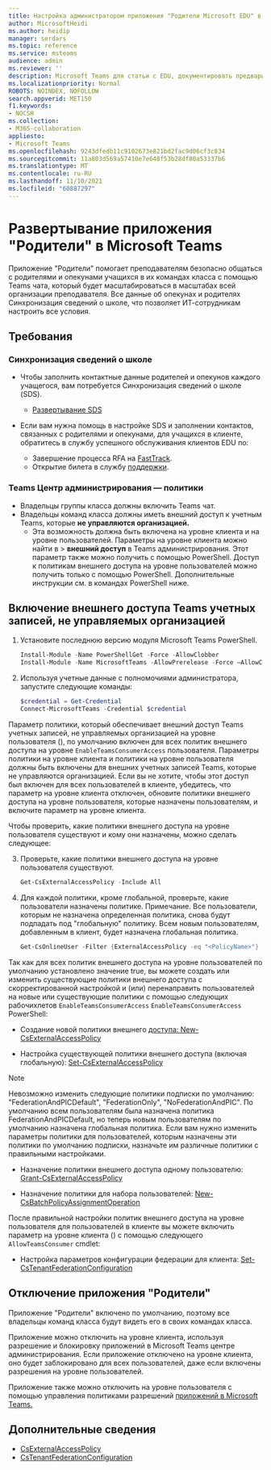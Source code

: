```yaml
---
title: Настройка администратором приложения "Родители Microsoft EDU" в Teams
author: MicrosoftHeidi
ms.author: heidip
manager: serdars
ms.topic: reference
ms.service: msteams
audience: admin
ms.reviewer: ''
description: Microsoft Teams для статьи с EDU, документировать предварительные условия и настроить приложение "Родители".
ms.localizationpriority: Normal
ROBOTS: NOINDEX, NOFOLLOW
search.appverid: MET150
f1.keywords:
- NOCSH
ms.collection:
- M365-collaboration
appliesto:
- Microsoft Teams
ms.openlocfilehash: 9243dfedb11c9102673e821bd2fac9d06cf3c834
ms.sourcegitcommit: 11a803d569a57410e7e648f53b28df80a53337b6
ms.translationtype: MT
ms.contentlocale: ru-RU
ms.lasthandoff: 11/10/2021
ms.locfileid: "60887297"
---
```

# <a name="deploying-the-parents-app-in-microsoft-teams"></a>Развертывание приложения "Родители" в Microsoft Teams

Приложение "Родители" помогает преподавателям безопасно общаться с родителями и опекунами учащихся в их командах класса с помощью Teams чата, который будет масштабироваться в масштабах всей организации преподавателя. Все данные об опекунах и родителях Синхронизация сведений о школе, что позволяет ИТ-сотрудникам настроить все условия.

## <a name="requirements"></a>Требования

### <a name="school-data-sync"></a>Синхронизация сведений о школе

- Чтобы заполнить контактные данные родителей и опекунов каждого учащегося, вам потребуется Синхронизация сведений о школе (SDS). 
  - [Развертывание SDS](/schooldatasync/how-to-deploy-sds-using-sds-v2.1-csv-files)

- Если вам нужна помощь в настройке SDS  и заполнении контактов, связанных с родителями и опекунами, для учащихся в клиенте, обратитесь в службу успешного обслуживания клиентов EDU по:
  - Завершение процесса RFA на [FastTrack](https://www.microsoft.com/fasttrack?rtc=1).
  - Открытие билета в службу [поддержки](https://aka.ms/sdssupport).

### <a name="teams-admin-center---policies"></a>Teams Центр администрирования — политики

- Владельцы группы класса должны включить Teams чат.
- Владельцы команд класса должны иметь внешний доступ к учетным Teams, которые **не управляются организацией.** 
  - Эта возможность должна быть включена на уровне клиента и на уровне пользователей. Параметры на уровне клиента можно найти в > **внешний доступ** в Teams администрирования. Этот параметр также можно получить с помощью PowerShell. Доступ к политикам внешнего доступа на уровне пользователей можно получить только с помощью PowerShell. Дополнительные инструкции см. в командах PowerShell ниже.

## <a name="enabling-external-access-with-teams-accounts-not-managed-by-an-organization"></a>Включение внешнего доступа Teams учетных записей, не управляемых организацией

1. Установите последнюю версию модуля Microsoft Teams PowerShell.

    ```powershell
    Install-Module -Name PowerShellGet -Force -AllowClobber
    Install-Module -Name MicrosoftTeams -AllowPrerelease -Force –AllowClobber
    ```
    
2. Используя учетные данные с полномочиями администратора, запустите следующие команды:

    ```powershell
    $credential = Get-Credential
    Connect-MicrosoftTeams -Credential $credential
    ```

Параметр политики, который обеспечивает внешний доступ Teams учетных записей, не управляемых организацией на уровне пользователя (), по умолчанию включен для всех политик внешнего доступа на уровне `EnableTeamsConsumerAccess` пользователя. Параметры политики на уровне клиента и политики на уровне пользователя должны быть включены для внешних учетных записей Teams, которые не управляются организацией. Если вы не хотите, чтобы этот доступ был включен для всех пользователей в клиенте, убедитесь, что параметр на уровне клиента отключен, обновите политики внешнего доступа на уровне пользователя, которые назначены пользователям, и включите параметр на уровне клиента.

Чтобы проверить, какие политики внешнего доступа на уровне пользователя существуют и кому они назначены, можно сделать следующее:
    
3. Проверьте, какие политики внешнего доступа на уровне пользователя существуют.

    ```powershell
    Get-CsExternalAccessPolicy -Include All
    ```

4. Для каждой политики, кроме глобальной, проверьте, какие пользователи назначены политике. Примечание. Все пользователи, которым не назначена определенная политика, снова будут подпадать под "глобальную" политику. Всем новым пользователям, добавленным в клиент, будет назначена глобальная политика.

    ```powershell
    Get-CsOnlineUser -Filter {ExternalAccessPolicy -eq "<PolicyName>"} | Select-Object DisplayName,ObjectId,UserPrincipalName
    ```

Так как для всех политик внешнего доступа на уровне пользователей по умолчанию установлено значение true, вы можете создать или изменить существующие политики внешнего доступа с скорректированной настройкой и (или) перенаправить пользователей на новые или существующие политики с помощью следующих рабочихлетов `EnableTeamsConsumerAccess` `EnableTeamsConsumerAccess` PowerShell:

- Создание новой политики внешнего [доступа: New-CsExternalAccessPolicy](/powershell/module/skype/new-csexternalaccesspolicy)

- Настройка существующей политики внешнего доступа (включая глобальную): [Set-CsExternalAccessPolicy](/powershell/module/skype/set-csexternalaccesspolicy)

> [!NOTE]
> Невозможно изменить следующие политики подписки по умолчанию: "FederationAndPICDefault", "FederationOnly", "NoFederationAndPIC". По умолчанию всем пользователям была назначена политика FederationAndPICDefault, но теперь новым пользователям по умолчанию назначена глобальная политика. Если вам нужно изменить параметры политики для пользователей, которым назначены эти политики по умолчанию подписки, назначьте им различные политики с правильными настройками.

- Назначение политики внешнего доступа одному пользователю: [Grant-CsExternalAccessPolicy](/powershell/module/skype/grant-csexternalaccesspolicy)

- Назначение политики для набора пользователей: [New-CsBatchPolicyAssignmentOperation](/powershell/module/skype/new-csbatchpolicyassignmentoperation)

После правильной настройки политик внешнего доступа на уровне пользователя для пользователей в клиенте вы можете включить параметр на уровне клиента () с помощью следующего `AllowTeamsConsumer` cmdlet:

- Настройка параметров конфигурации федерации для клиента: [Set-CsTenantFederationConfiguration](/powershell/module/skype/set-cstenantfederationconfiguration)

## <a name="disabling-the-parents-app"></a>Отключение приложения "Родители"

Приложение "Родители" включено по умолчанию, поэтому все владельцы команд класса будут видеть его в своих командах класса. 

Приложение можно отключить на уровне клиента, используя разрешение и блокировку приложений в Microsoft Teams центре администрирования. [](manage-apps.md#allow-and-block-apps) Если приложение отключено на уровне клиента, оно будет заблокировано для всех пользователей, даже если включены разрешения на уровне пользователей.

Приложение также можно отключить на уровне пользователя с помощью управления политиками разрешений [приложений в Microsoft Teams.](teams-app-permission-policies.md)

## <a name="more-information"></a>Дополнительные сведения

- [CsExternalAccessPolicy](/powershell/module/skype/set-csexternalaccesspolicy)
- [CsTenantFederationConfiguration](/powershell/module/skype/set-cstenantfederationconfiguration)
